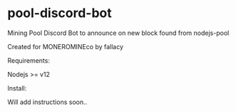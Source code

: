 # pool-discord-bot
Mining Pool Discord Bot to announce on new block found from nodejs-pool

Created for MONEROMINEco by fallacy

Requirements:

Nodejs >= v12

Install:

Will add instructions soon..
